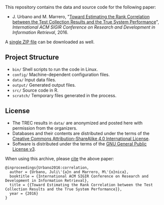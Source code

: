 This repository contains the data and source code for the following paper:

* J. Urbano and M. Marrero, "[Toward Estimating the Rank Correlation between the Test Collection Results and the True System Performance](http://julian-urbano.info/files/publications/066-toward-estimating-rank-correlation-test-collection-results-true-system-performance.pdf)", *International ACM SIGIR Conference on Research and Development in Information Retrieval*, 2016.

A [single ZIP file](https://github.com/julian-urbano/sigir2016-correlation/archive/master.zip) can be downloaded as well.


## Project Structure

* `bin/` Shell scripts to run the code in Linux.
* `config/` Machine-dependent configuration files.
* `data/` Input data files.
* `output/` Generated output files.
* `src/` Source code in R.
* `scratch/` Temporary files generated in the process.

## License

* The TREC results in `data/` are anonymized and posted here with permission from the organizers.
* Databases and their contents are distributed under the terms of the [Creative Commons Attribution-ShareAlike 4.0 International License](http://creativecommons.org/licenses/by-sa/4.0/).
* Software is distributed under the terms of the [GNU General Public License v3](http://www.gnu.org/licenses/gpl-3.0-standalone.html).

When using this archive, please [cite](CITE.bib) the above paper:

    @inproceedings{Urbano2016:correlation,
	  author = {Urbano, Juli\'{a}n and Marrero, M\'{o}nica},
      booktitle = {International ACM SIGIR Conference on Research and Development in Information Retrieval},
      title = {{Toward Estimating the Rank Correlation between the Test Collection Results and the True System Performance}},
      year = {2016}
    }
